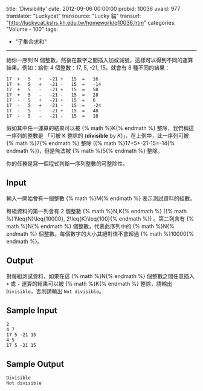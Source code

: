 title: 'Divisibility'
date: 2012-09-06 00:00:00
probid: 10036
uvaid: 977
translator: "Luckycat"
transource: "Lucky 貓"
transurl: "http://luckycat.kshs.kh.edu.tw/homework/q10036.htm"
categories: "Volume - 100"
tags:
- "子集合求和"
---

給你一序列 N 個整數，然後在數字之間插入加或減號，這樣可以得到不同的運算結果。例如：給你 4 個整數：17, 5, -21, 15，就會有 8 種不同的結果：

	17	+	5	+	-21	+	15	=	16
	17	+	5	+	-21	-	15	=	-14
	17	+	5	-	-21	+	15	=	58
	17	+	5	-	-21	-	15	=	28
	17	-	5	+	-21	+	15	=	6
	17	-	5	+	-21	-	15	=	-24
	17	-	5	-	-21	+	15	=	48
	17	-	5	-	-21	-	15	=	18

假如其中任一運算的結果可以被 {% math %}K{% endmath %} 整除，我們稱這一序列的整數是 「可被 K 整除的 (**divisible** by *K*)」，在上例中，此一序列可被 {% math %}7{% endmath %} 整除 ({% math %}17+5+-21-15=-14{% endmath %})，但是無法被 {% math %}5{% endmath %} 整除。

你的任務是寫一個程式判斷一序列整數的可整除性。

## Input ##

輸入一開始會有一個整數 {% math %}M{% endmath %} 表示測試資料的組數。

每組資料的第一列會有 2 個整數 {% math %}N,K{% endmath %} ({% math %}1\leq{N}\leq{10000}, 2\leq{K}\leq{100}{% endmath %}) 。第二列含有 {% math %}N{% endmath %} 個整數，代表此序列中的 {% math %}N{% endmath %} 個整數。每個數字的大小其絕對值不會超過 {% math %}10000{% endmath %}。

## Output ##

對每組測試資料，如果在這 {% math %}N{% endmath %} 個整數之間任意插入 `+` 或 `-` 運算的結果可以被 {% math %}K{% endmath %} 整除，請輸出 `Divisible`，否則請輸出 `Not divisible`。

## Sample Input ##

	2
	4 7
	17 5 -21 15
	4 5
	17 5 -21 15

## Sample Output ##

	Divisible
	Not divisible
